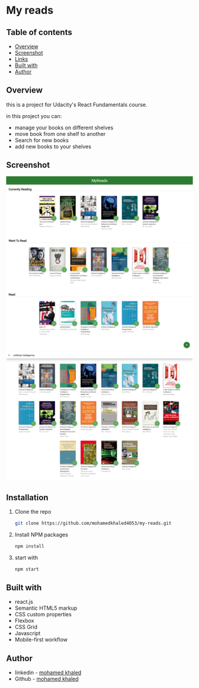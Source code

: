 # My reads


## Table of contents

- [Overview](#overview)
- [Screenshot](#screenshot)
- [Links](#links)
- [Built with](#built-with)
- [Author](#author)


## Overview

this is a project for Udacity's React Fundamentals course.

in this project you can:
- manage your books on different shelves
- move book from one shelf to another
- Search for new books 
- add new books to your shelves

## Screenshot

![](./starter/public/preview2.png)
![](./starter/public/preview1.png)



## Installation


1. Clone the repo
   ```sh
   git clone https://github.com/mohamedkhaled4053/my-reads.git
   ```
2. Install NPM packages
   ```sh
   npm install
   ```
3. start with 
   ```sh
   npm start
   ```


## Built with

- react.js
- Semantic HTML5 markup
- CSS custom properties
- Flexbox
- CSS Grid
- Javascript
- Mobile-first workflow

## Author

- linkedin - [mohamed khaled](https://www.linkedin.com/in/mohamed-khaled-58602722b/)
- Github - [mohamed khaled](https://github.com/mohamedkhaled4053)